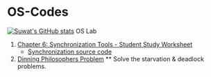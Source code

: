 # OS-Codes
[![Suwat's GitHub stats](https://github-readme-stats.vercel.app/api?username=suwat9)](https://github.com/anuraghazra/github-readme-stats)
OS Lab

1. [Chapter 6: Synchronization Tools - Student Study Worksheet](./Lab/chapter6_worksheet.md)
   * [Synchronization source code](./Lab/synchronization_tools.md)
1. [Dinning Philosophers Problem](./C-codes/dinning-philosophers.cpp) ** Solve the starvation & deadlock problems. 
